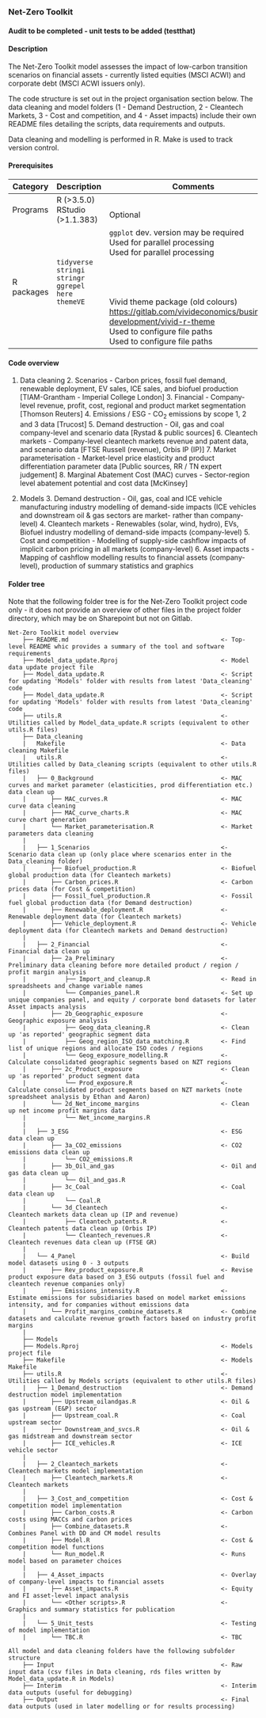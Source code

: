 ### Net-Zero Toolkit

#### Audit to be completed - unit tests to be added (testthat)

#### Description
The Net-Zero Toolkit model assesses the impact of low-carbon transition scenarios on financial assets - currently listed equities (MSCI ACWI) and corporate debt (MSCI ACWI issuers only).

The code structure is set out in the project organisation section below. The data cleaning and model folders (1 - Demand Destruction, 2 - Cleantech Markets, 3 - Cost and competition, and 4 - Asset impacts) include their own README files detailing the scripts, data requirements and outputs.

Data cleaning and modelling is performed in R. Make is used to track version control.

#### Prerequisites
| Category   | Description        | Comments                                                                                               |
|------------|--------------------|--------------------------------------------------------------------------------------------------------|
| Programs   | R (>3.5.0) <br> RStudio (>1.1.383)    |   <br> Optional																	   |
| R packages | `tidyverse` <br> `stringi` <br> `stringr` <br> `ggrepel` <br> `here` <br> `themeVE` <br> <br> | `ggplot` dev. version may be required <br> Used for parallel processing <br> Used for parallel processing <br> <br> <br> <br> <br> Vivid theme package (old colours) <br> <https://gitlab.com/vivideconomics/business-development/vivid-r-theme> <br> Used to configure file paths <br> Used to configure file paths                                                                   |

#### Code overview

1. Data cleaning
	2. Scenarios - Carbon prices, fossil fuel demand, renewable deployment, EV sales, ICE sales, and biofuel production [TIAM-Grantham - Imperial College London]
	3. Financial - Company-level revenue, profit, cost, regional and product market segmentation [Thomson Reuters]
	4. Emissions / ESG - CO<sub>2</sub> emissions by scope 1, 2 and 3 data [Trucost]
	5. Demand destruction - Oil, gas and coal company-level and scenario data [Rystad & public sources]
	6. Cleantech markets - Company-level cleantech markets revenue and patent data, and scenario data [FTSE Russell (revenue), Orbis IP (IP)]
	7. Market parameterisation - Market-level price elasticity and product differentiation parameter data [Public sources, RR / TN expert judgement]
	8. Marginal Abatement Cost (MAC) curves - Sector-region level abatement potential and cost data [McKinsey]

2. Models
	3. Demand destruction - Oil, gas, coal and ICE vehicle manufacturing industry modelling of demand-side impacts (ICE vehicles and downstream oil & gas sectors are market- rather than company-level)
	4. Cleantech markets - Renewables (solar, wind, hydro), EVs, Biofuel industry modelling of demand-side impacts (company-level)
	5. Cost and competition - Modelling of supply-side cashflow impacts of implicit carbon pricing in all markets (company-level)
	6. Asset impacts - Mapping of cashflow modelling results to financial assets (company-level), production of summary statistics and graphics

#### Folder tree

Note that the following folder tree is for the Net-Zero Toolkit project code only - it does not provide an overview of other files in the project folder directory, which may be on Sharepoint but not on Gitlab.

```
Net-Zero Toolkit model overview
    ├──	README.md                                           <- Top-level README whic provides a summary of the tool and software requirements
    ├──	Model_data_update.Rproj                             <- Model data update project file
    ├──	Model_data_update.R                                 <- Script for updating 'Models' folder with results from latest 'Data_cleaning' code
    ├──	Model_data_update.R                                 <- Script for updating 'Models' folder with results from latest 'Data_cleaning' code
    ├── utils.R                                             <- Utilities called by Model_data_update.R scripts (equivalent to other utils.R files)
    ├──	Data_cleaning
    |   Makefile                                            <- Data cleaning Makefile
    |   utils.R                                             <- Utilities called by Data_cleaning scripts (equivalent to other utils.R files)
    |   ├── 0_Background                                    <- MAC curves and market parameter (elasticities, prod differentiation etc.) data clean up
    |       ├── MAC_curves.R                                <- MAC curve data cleaning
    |       ├── MAC_curve_charts.R                          <- MAC curve chart generation
    |       └── Market_parameterisation.R                   <- Market parameters data cleaning
    |
    |   ├── 1_Scenarios                                     <- Scenario data clean up (only place where scenarios enter in the Data_cleaning folder)
    |       ├── Biofuel_production.R                        <- Biofuel global production data (for Cleantech markets)
    |       ├── Carbon_prices.R                             <- Carbon prices data (for Cost & competition)
    |       ├── Fossil_fuel_production.R                    <- Fossil fuel global production data (for Demand destruction)
    |       ├── Renewable_deployment.R                      <- Renewable deployment data (for Cleantech markets)
    |       ├── Vehicle_deployment.R                        <- Vehicle deployment data (for Cleantech markets and Demand destruction)
    |
    |   ├── 2_Financial                                     <- Financial data clean up
    |       ├── 2a_Preliminary                              <- Preliminary data cleaning before more detailed product / region / profit margin analysis
    |           ├── Import_and_cleanup.R                    <- Read in spreadsheets and change variable names
    |           └── Companies_panel.R                       <- Set up unique companies panel, and equity / corporate bond datasets for later Asset impacts analysis
    |       ├── 2b_Geographic_exposure                      <- Geographic exposure analysis
    |           ├── Geog_data_cleaning.R                    <- Clean up 'as reported' geographic segment data
    |           ├── Geog_region_ISO_data_matching.R         <- Find list of unique regions and allocate ISO codes / regions
    |           └── Geog_exposure_modelling.R               <- Calculate consolidated geographic segments based on NZT regions
    |       ├── 2c_Product_exposure                         <- Clean up 'as reported' product segment data
    |           └── Prod_exposure.R                         <- Calculate consolidated product segments based on NZT markets (note spreadsheet analysis by Ethan and Aaron)
    |       └── 2d_Net_income_margins                       <- Clean up net income profit margins data
    |           └── Net_income_margins.R
    |
    |   ├── 3_ESG                                           <- ESG data clean up
    |       ├── 3a_CO2_emissions                            <- CO2 emissions data clean up
    |           └── CO2_emissions.R
    |       ├── 3b_Oil_and_gas                              <- Oil and gas data clean up
    |           └── Oil_and_gas.R
    |       ├── 3c_Coal                                     <- Coal data clean up
    |           └── Coal.R
    |       └── 3d_Cleantech                                <- Cleantech markets data clean up (IP and revenue)
    |           ├── Cleantech_patents.R                     <- Cleantech patents data clean up (Orbis IP)
    |           └── Cleantech_revenues.R                    <- Cleantech revenues data clean up (FTSE GR)
    |
    |   └── 4_Panel                                         <- Build model datasets using 0 - 3 outputs
    |       ├── Rev_product_exposure.R                      <- Revise product exposure data based on 3_ESG outputs (fossil fuel and cleantech revenue companies only)
    |       ├── Emissions_intensity.R                       <- Estimate emissions for subsidiaries based on model market emissions intensity, and for companies without emissions data
    |       └── Profit_margins_combine_datasets.R           <- Combine datasets and calculate revenue growth factors based on industry profit margins
    |
    ├── Models
    ├──	Models.Rproj                                        <- Models project file
    ├── Makefile                                            <- Models Makefile
    ├── utils.R                                             <- Utilities called by Models scripts (equivalent to other utils.R files)
    |   ├── 1_Demand_destruction                            <- Demand destruction model implementation
    |       ├── Upstream_oilandgas.R                        <- Oil & gas upstream (E&P) sector
    |       ├── Upstream_coal.R                             <- Coal upstream sector
    |       ├── Downstream_and_svcs.R                       <- Oil & gas midstream and downstream sector
    |       ├── ICE_vehicles.R                              <- ICE vehicle sector
    |
    |   ├── 2_Cleantech_markets                             <- Cleantech markets model implementation
    |       ├── Cleantech_markets.R                         <- Cleantech markets
    |
    |   ├── 3_Cost_and_competition                          <- Cost & competition model implementation
    |       ├── Carbon_costs.R                              <- Carbon costs using MACCs and carbon prices
    |       ├── Combine_datasets.R                          <- Combines Panel with DD and CM model results
    |       ├── Model.R                                     <- Cost & competition model functions
    |       └── Run_model.R                                 <- Runs model based on parameter choices
    |
    |   ├── 4_Asset_impacts                                 <- Overlay of company-level impacts to financial assets
    |       ├── Asset_impacts.R                             <- Equity and FI asset-level impact analysis
    |       └── <Other scripts>.R                           <- Graphics and summary statistics for publication
    |
    |   └── 5_Unit_tests                                    <- Testing of model implementation
    |       └── TBC.R                                       <- TBC
    
All model and data cleaning folders have the following subfolder structure
    ├── Input                                               <- Raw input data (csv files in Data cleaning, rds files written by Model_data_update.R in Models)
    ├── Interim                                             <- Interim data outputs (useful for debugging)
    ├── Output                                              <- Final data outputs (used in later modelling or for results processing)
```